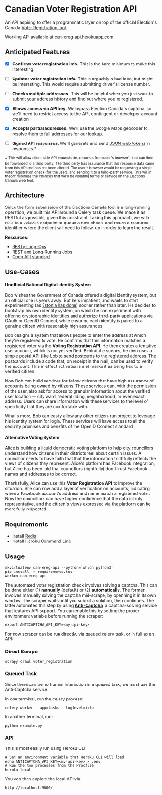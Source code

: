 # Canadian Voter Registration API

An API aspiring to offer a programmatic layer on top of the official
Election's Canada [Voter Registration tool](https://ereg.elections.ca/).

Working API available at
[can-ereg-api.herokuapp.com](https://can-ereg-api.herokuapp.com/).

## Anticipated Features

* [x] **Confirms voter registration info.** This is the bare minimum to make
  this interesting.
* [ ] **Updates voter registration info.** This is arguably a bad idea, but might
  be interesting. This would require submitting driver's license number.
* [ ] **Checks multiple addresses.** This will be helpful when you just want to
  submit your address history and find out where you're registered.
* [x] **Allows access via API key.** We bypass Election Canada's captcha, so we'll
  need to restrict access to the API, contingent on developer account creation.
* [x] **Accepts partial addresses.** We'll use the Google Maps geocoder to
  resolve them to full addresses for our lookup.
* [ ] **Signed API responses.** We'll generate and send [JSON web
  tokens](https://jwt.io/) in responses.\*


\* <sup>This will allow client-side API requests (ie. requests from
user's browser), that can then be forwarded to a third-party. The third
party has assurance that this response data came from this API and has
not been altered. The user's browser would be requesting a single voter
registration check (for the user), and sending it to a third-party
service. This will in theory minimize the chances that we'll be
violating terms of service on the Elections Canada web tool.</sup>

## Architecture

Since the form submission of the Elections Canada tool is a long-running
operation, we built this API around a Celery task queue. We made it as
RESTful as possible, given this constraint. Taking this approach, we
with `POST` to a `/checks` endpoint to queue a new check, and return a
resource identifier where the client will need to follow-up in order to
learn the result.

**Resources:**

* [RESTy Long-Ops](http://billhiggins.us/blog/2011/04/27/resty-long-ops/)
* [REST and Long-Running Jobs](http://farazdagi.com/blog/2014/rest-long-running-jobs/)
* [Open API standard](https://www.openapis.org/)

## Use-Cases

#### Unofficial National Digital Identity System

Bob wishes the Government of Canada offered a digital identity system,
but an official one is years away. But he's impatient, and wants to
start experimenting (as [Estonia has
done](https://e-estonia.com/e-residents/about/)) sooner rather than
later. He decides to bootstrap his own identity system, on which he can
experiment with offering cryptographic identities and authorize
third-party applications via OAuth or OpenID Connect, while ensuring
each identity is paired to a genuine citizen with reasonably high
assurances.

Bob designs a system that allows people to enter the address at which
they're registered to vote. He confirms that this information matches a
registered voter via the **Voting Registration API**.  He then creates a
tentative user account, which is not yet verified.  Behind the scenes,
he then uses a simple postal API (like
[Lob](https://lob.com/services/postcards/pricing) to send postcards to
the registered address. The postcards include a code that, on receipt in
the mail, can be used to verify the account. This in effect activates is
and marks it as being tied to a verified citizen.

Now Bob can build services for fellow citizens that have high assurance
of accounts being owned by citizens. These services can, with the
permission of the user, also ask for access to granular information
about the verified user location -- city ward, federal
riding, neighborhood, or even exact address. Users can share information
with these services to the level of specificity that they are
comfortable with.

What's more, Bob can easily allow any other citizen-run project to
leverage his identity system for login. These services will have access
to all the security promises and benefits of the OpenID Connect
standard.

#### Alternative Voting System

Alice is building a [liquid
democratic](https://medium.com/@DomSchiener/liquid-democracy-true-democracy-for-the-21st-century-7c66f5e53b6f)
voting platform to help city councillors understand how citizens in
their districts feel about certain issues. A councillor needs to have
faith that that the information truthfully reflects the views of
citizens they represent. Alice's platform has Facebook integration, but
Alice has been told that councillors (rightfully) don't trust Facebook
names and addresses to be correct.

Thanksfully, Alice can use this **Voter Registration API** to improve
the situation. She can now add a layer of verification on accounts,
indicating when a Facebook account's address and name match a registered
voter. Now the councillors can have higher confidence that the data is
truly representative, and the citizen's views expressed via the platform
can be more fully respected.


## Requirements

* Install [Redis](http://redis.io/topics/quickstart)
* Install [Heroku Command Line](https://devcenter.heroku.com/articles/heroku-command-line)

## Usage

    mkvirtualenv can-ereg-api --python=`which python3`
    pip install -r requirements.txt
    workon can-ereg-api

The automated voter registration check involves solving a captcha. This
can be done either (1) **manually** (default) or (2) **automatically**.
The former involves manually solving the captcha mid-scrape, by openning
it in its own window. The scraper waits until you submit a solution,
then continues. The latter automates this step by using
**[Anti-Captcha](https://anti-captcha.com)**, a captcha-solving service
that features API support. You can enable this by setting the
proper environment variable before running the scraper:

    export ANTICAPTCHA_API_KEY=<my-api-key>

For now scraper can be run directly, via queued celery task, or in full
as an API:

### Direct Scrape

    scrapy crawl voter_registration

### Queued Task

Since there can be no human interaction in a queued task, we must use
the Anti-Captcha service.

In one terminal, run the celery process:

    celery worker --app=tasks --loglevel=info

In another terminal, run:

    python example.py

### API

This is most easily run using Heroku CLI:

    # Set an environment variable that Heroku CLI will load
    echo ANTICAPTCHA_API_KEY=<my-api-key> > .env
    # Run the two processes from the Procfile
    huroku local

You can then explore the local API via:

    http://localhost:5000/
